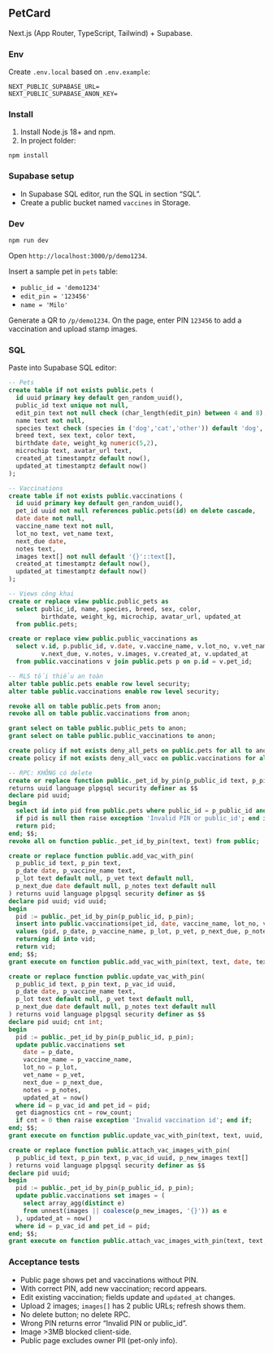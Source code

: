 ## PetCard

Next.js (App Router, TypeScript, Tailwind) + Supabase.

### Env

Create `.env.local` based on `.env.example`:

```
NEXT_PUBLIC_SUPABASE_URL=
NEXT_PUBLIC_SUPABASE_ANON_KEY=
```

### Install

1) Install Node.js 18+ and npm.
2) In project folder:

```
npm install
```

### Supabase setup

- In Supabase SQL editor, run the SQL in section “SQL”.
- Create a public bucket named `vaccines` in Storage.

### Dev

```
npm run dev
```
Open `http://localhost:3000/p/demo1234`.

Insert a sample pet in `pets` table:
- `public_id = 'demo1234'`
- `edit_pin = '123456'`
- `name = 'Milo'`

Generate a QR to `/p/demo1234`. On the page, enter PIN `123456` to add a vaccination and upload stamp images.

### SQL

Paste into Supabase SQL editor:

```sql
-- Pets
create table if not exists public.pets (
  id uuid primary key default gen_random_uuid(),
  public_id text unique not null,
  edit_pin text not null check (char_length(edit_pin) between 4 and 8),
  name text not null,
  species text check (species in ('dog','cat','other')) default 'dog',
  breed text, sex text, color text,
  birthdate date, weight_kg numeric(5,2),
  microchip text, avatar_url text,
  created_at timestamptz default now(),
  updated_at timestamptz default now()
);

-- Vaccinations
create table if not exists public.vaccinations (
  id uuid primary key default gen_random_uuid(),
  pet_id uuid not null references public.pets(id) on delete cascade,
  date date not null,
  vaccine_name text not null,
  lot_no text, vet_name text,
  next_due date,
  notes text,
  images text[] not null default '{}'::text[],
  created_at timestamptz default now(),
  updated_at timestamptz default now()
);

-- Views công khai
create or replace view public.public_pets as
  select public_id, name, species, breed, sex, color,
         birthdate, weight_kg, microchip, avatar_url, updated_at
  from public.pets;

create or replace view public.public_vaccinations as
  select v.id, p.public_id, v.date, v.vaccine_name, v.lot_no, v.vet_name,
         v.next_due, v.notes, v.images, v.created_at, v.updated_at
  from public.vaccinations v join public.pets p on p.id = v.pet_id;

-- RLS tối thiểu an toàn
alter table public.pets enable row level security;
alter table public.vaccinations enable row level security;

revoke all on table public.pets from anon;
revoke all on table public.vaccinations from anon;

grant select on table public.public_pets to anon;
grant select on table public.public_vaccinations to anon;

create policy if not exists deny_all_pets on public.pets for all to anon using (false) with check (false);
create policy if not exists deny_all_vacc on public.vaccinations for all to anon using (false) with check (false);

-- RPC: KHÔNG có delete
create or replace function public._pet_id_by_pin(p_public_id text, p_pin text)
returns uuid language plpgsql security definer as $$
declare pid uuid;
begin
  select id into pid from public.pets where public_id = p_public_id and edit_pin = p_pin;
  if pid is null then raise exception 'Invalid PIN or public_id'; end if;
  return pid;
end; $$;
revoke all on function public._pet_id_by_pin(text, text) from public;

create or replace function public.add_vac_with_pin(
  p_public_id text, p_pin text,
  p_date date, p_vaccine_name text,
  p_lot text default null, p_vet text default null,
  p_next_due date default null, p_notes text default null
) returns uuid language plpgsql security definer as $$
declare pid uuid; vid uuid;
begin
  pid := public._pet_id_by_pin(p_public_id, p_pin);
  insert into public.vaccinations(pet_id, date, vaccine_name, lot_no, vet_name, next_due, notes)
  values (pid, p_date, p_vaccine_name, p_lot, p_vet, p_next_due, p_notes)
  returning id into vid;
  return vid;
end; $$;
grant execute on function public.add_vac_with_pin(text, text, date, text, text, text, date, text) to anon;

create or replace function public.update_vac_with_pin(
  p_public_id text, p_pin text, p_vac_id uuid,
  p_date date, p_vaccine_name text,
  p_lot text default null, p_vet text default null,
  p_next_due date default null, p_notes text default null
) returns void language plpgsql security definer as $$
declare pid uuid; cnt int;
begin
  pid := public._pet_id_by_pin(p_public_id, p_pin);
  update public.vaccinations set
    date = p_date,
    vaccine_name = p_vaccine_name,
    lot_no = p_lot,
    vet_name = p_vet,
    next_due = p_next_due,
    notes = p_notes,
    updated_at = now()
  where id = p_vac_id and pet_id = pid;
  get diagnostics cnt = row_count;
  if cnt = 0 then raise exception 'Invalid vaccination id'; end if;
end; $$;
grant execute on function public.update_vac_with_pin(text, text, uuid, date, text, text, text, date, text) to anon;

create or replace function public.attach_vac_images_with_pin(
  p_public_id text, p_pin text, p_vac_id uuid, p_new_images text[]
) returns void language plpgsql security definer as $$
declare pid uuid;
begin
  pid := public._pet_id_by_pin(p_public_id, p_pin);
  update public.vaccinations set images = (
    select array_agg(distinct e)
    from unnest(images || coalesce(p_new_images, '{}')) as e
  ), updated_at = now()
  where id = p_vac_id and pet_id = pid;
end; $$;
grant execute on function public.attach_vac_images_with_pin(text, text, uuid, text[]) to anon;
```

### Acceptance tests

- Public page shows pet and vaccinations without PIN.
- With correct PIN, add new vaccination; record appears.
- Edit existing vaccination; fields update and `updated_at` changes.
- Upload 2 images; `images[]` has 2 public URLs; refresh shows them.
- No delete button; no delete RPC.
- Wrong PIN returns error “Invalid PIN or public_id”.
- Image >3MB blocked client-side.
- Public page excludes owner PII (pet-only info).


